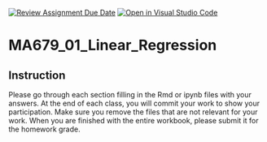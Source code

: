 [![Review Assignment Due Date](https://classroom.github.com/assets/deadline-readme-button-24ddc0f5d75046c5622901739e7c5dd533143b0c8e959d652212380cedb1ea36.svg)](https://classroom.github.com/a/BZ_lZVsb)
[![Open in Visual Studio Code](https://classroom.github.com/assets/open-in-vscode-718a45dd9cf7e7f842a935f5ebbe5719a5e09af4491e668f4dbf3b35d5cca122.svg)](https://classroom.github.com/online_ide?assignment_repo_id=13509167&assignment_repo_type=AssignmentRepo)
# MA679_01_Linear_Regression

## Instruction

Please go through each section filling in the Rmd or ipynb files with your answers.
At the end of each class, you will commit your work to show your participation.
Make sure you remove the files that are not relevant for your work.
When you are finished with the entire workbook, please submit it for the homework grade.